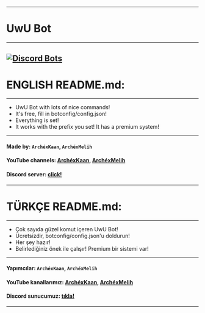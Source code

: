 ------------------------------------------------------------------------------
# UwU Bot 
------------------------------------------------------------------------------
[![Discord Bots](https://discordbots.org/api/widget/797803769801736192.svg)](https://discordbots.org/bot/797803769801736192)
------------------------------------------------------------------------------
# ENGLISH README.md:
------------------------------------------------------------------------------
 - UwU Bot with lots of nice commands!
 - It's free, fill in botconfig/config.json!
 - Everything is set!
 - It works with the prefix you set! It has a premium system!
------------------------------------------------------------------------------
#### Made by: `ArchéxKaan`, `ArchéxMelih`
#### YouTube channels: **[ArchéxKaan](https://www.youtube.com/channel/UC9HFT7vVnIgf_w9kr41OIuA)**, **[ArchéxMelih](https://www.youtube.com/ArchéxMelih)**
#### Discord server: **[click!](https://discord.gg/SGdy3jtMCB)**
------------------------------------------------------------------------------
# TÜRKÇE README.md:
------------------------------------------------------------------------------
 - Çok sayıda güzel komut içeren UwU Bot!
 - Ücretsizdir, botconfig/config.json'u doldurun!
 - Her şey hazır!
 - Belirlediğiniz önek ile çalışır! Premium bir sistemi var!
------------------------------------------------------------------------------
#### Yapımcılar: `ArchéxKaan`, `ArchéxMelih`
#### YouTube kanallarımız: **[ArchéxKaan](https://www.youtube.com/channel/UC9HFT7vVnIgf_w9kr41OIuA)**, **[ArchéxMelih](https://www.youtube.com/ArchéxMelih)**
#### Discord sunucumuz: **[tıkla!](https://discord.gg/SGdy3jtMCB)**
------------------------------------------------------------------------------
